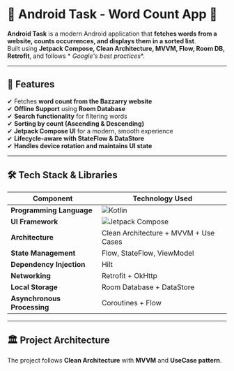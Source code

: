 # 🚀 Android Task - Word Count App 📱

**Android Task** is a modern Android application that **fetches words from a website, counts
occurrences, and displays them in a sorted list**.  
Built using **Jetpack Compose, Clean Architecture, MVVM, Flow, Room DB, Retrofit**, and follows *
*Google's best practices**.

---

## 🎯 **Features**

✔ Fetches **word count from the Bazzarry website**  
✔ **Offline Support** using **Room Database**  
✔ **Search functionality** for filtering words  
✔ **Sorting by count (Ascending & Descending)**  
✔ **Jetpack Compose UI** for a modern, smooth experience  
✔ **Lifecycle-aware with StateFlow & DataStore**  
✔ **Handles device rotation and maintains UI state**

---

## 🛠 **Tech Stack & Libraries**

| Component                   | Technology Used                                                               |
|-----------------------------|-------------------------------------------------------------------------------|
| **Programming Language**    | ![Kotlin](https://img.shields.io/badge/Kotlin-1.8.0-blue?style=flat)          |
| **UI Framework**            | ![Jetpack Compose](https://img.shields.io/badge/Jetpack%20Compose-1.4.0-blue) |
| **Architecture**            | Clean Architecture + MVVM + Use Cases                                         |
| **State Management**        | Flow, StateFlow, ViewModel                                                    |
| **Dependency Injection**    | Hilt                                                                          |
| **Networking**              | Retrofit + OkHttp                                                             |
| **Local Storage**           | Room Database + DataStore                                                     |
| **Asynchronous Processing** | Coroutines + Flow                                                             |

---

## 🏛 **Project Architecture**

The project follows **Clean Architecture** with **MVVM** and **UseCase pattern**.

